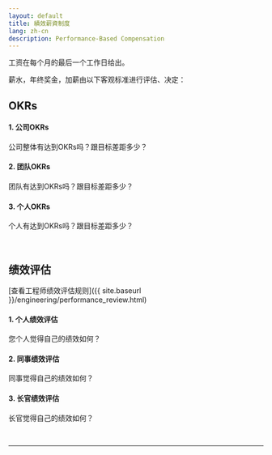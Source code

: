 ```yaml
---
layout: default
title: 績效薪資制度
lang: zh-cn
description: Performance-Based Compensation
---
```




工资在每个月的最后一个工作日给出。

薪水，年终奖金，加薪由以下客观标准进行评估、决定：

## OKRs

#### 1. 公司OKRs
公司整体有达到OKRs吗？跟目标差距多少？

#### 2. 团队OKRs
团队有达到OKRs吗？跟目标差距多少？

#### 3. 个人OKRs
个人有达到OKRs吗？跟目标差距多少？

<br>

## 绩效评估

[查看工程师绩效评估规则]({{ site.baseurl }}/engineering/performance_review.html)

#### 1. 个人绩效评估
您个人觉得自己的绩效如何？

#### 2. 同事绩效评估
同事觉得自己的绩效如何？

#### 3. 长官绩效评估
长官觉得自己的绩效如何？

<br>

---

<br>

